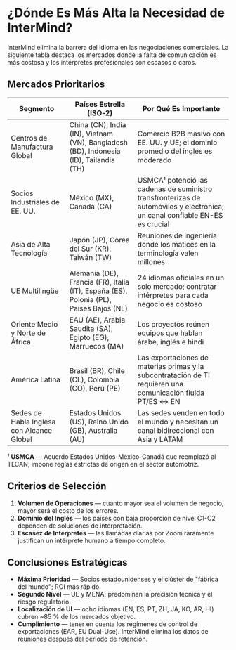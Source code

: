 # ¿Dónde Es Más Alta la Necesidad de InterMind?

InterMind elimina la barrera del idioma en las negociaciones comerciales.
La siguiente tabla destaca los mercados donde la falta de comunicación es más costosa y los intérpretes profesionales son escasos o caros.

## Mercados Prioritarios

| Segmento                                  | Países Estrella (ISO‑2)                                                                | Por Qué Es Importante                                                                                                        |
| ----------------------------------------- | -------------------------------------------------------------------------------------- | ---------------------------------------------------------------------------------------------------------------------------- |
| Centros de Manufactura Global             | China (CN), India (IN), Vietnam (VN), Bangladesh (BD), Indonesia (ID), Tailandia (TH)  | Comercio B2B masivo con EE. UU. y UE; el dominio promedio del inglés es moderado                                             |
| Socios Industriales de EE. UU.            | México (MX), Canadá (CA)                                                               | USMCA¹ potenció las cadenas de suministro transfronterizas de automóviles y electrónica; un canal confiable EN-ES es crucial |
| Asia de Alta Tecnología                   | Japón (JP), Corea del Sur (KR), Taiwán (TW)                                            | Reuniones de ingeniería donde los matices en la terminología valen millones                                                  |
| UE Multilingüe                            | Alemania (DE), Francia (FR), Italia (IT), España (ES), Polonia (PL), Países Bajos (NL) | 24 idiomas oficiales en un solo mercado; contratar intérpretes para cada negocio es costoso                                  |
| Oriente Medio y Norte de África           | EAU (AE), Arabia Saudita (SA), Egipto (EG), Marruecos (MA)                             | Los proyectos reúnen equipos que hablan árabe, inglés e hindi                                                                |
| América Latina                            | Brasil (BR), Chile (CL), Colombia (CO), Perú (PE)                                      | Las exportaciones de materias primas y la subcontratación de TI requieren una comunicación fluida PT/ES ↔ EN                |
| Sedes de Habla Inglesa con Alcance Global | Estados Unidos (US), Reino Unido (GB), Australia (AU)                                  | Las sedes venden en todo el mundo y necesitan un canal bidireccional con Asia y LATAM                                        |

¹ **USMCA** — Acuerdo Estados Unidos-México-Canadá que reemplazó al TLCAN; impone reglas estrictas de origen en el sector automotriz.

## Criterios de Selección

1. **Volumen de Operaciones** — cuanto mayor sea el volumen de negocio, mayor será el costo de los errores.
2. **Dominio del Inglés** — los países con baja proporción de nivel C1-C2 dependen de soluciones de interpretación.
3. **Escasez de Intérpretes** — las llamadas diarias por Zoom raramente justifican un intérprete humano a tiempo completo.

## Conclusiones Estratégicas

- **Máxima Prioridad** — Socios estadounidenses y el clúster de "fábrica del mundo"; ROI más rápido.
- **Segundo Nivel** — UE y MENA; predominan la precisión técnica y el riesgo regulatorio.
- **Localización de UI** — ocho idiomas (EN, ES, PT, ZH, JA, KO, AR, HI) cubren \~85 % de los mercados objetivo.
- **Cumplimiento** — tener en cuenta los regímenes de control de exportaciones (EAR, EU Dual-Use). InterMind elimina los datos de reuniones después del período de retención.
